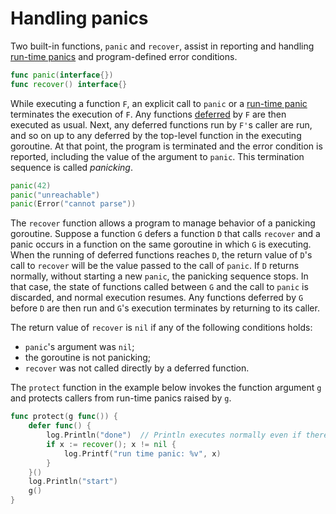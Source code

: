 # Handling panics

Two built-in functions, `panic` and `recover`, assist in reporting and handling [run-time panics](/Run-time%20panics/) and program-defined error conditions.

```go
func panic(interface{})
func recover() interface{}
```

While executing a function `F`, an explicit call to `panic` or a [run-time panic](/Run-time%20panics/) terminates the execution of `F`. Any functions [deferred](/Statements/defer_statements.html) by `F` are then executed as usual. Next, any deferred functions run by `F'`s caller are run, and so on up to any deferred by the top-level function in the executing goroutine. At that point, the program is terminated and the error condition is reported, including the value of the argument to `panic`. This termination sequence is called *panicking*.

```go
panic(42)
panic("unreachable")
panic(Error("cannot parse"))
```

The `recover` function allows a program to manage behavior of a panicking goroutine. Suppose a function `G` defers a function `D` that calls `recover` and a panic occurs in a function on the same goroutine in which `G` is executing. When the running of deferred functions reaches `D`, the return value of `D`'s call to `recover` will be the value passed to the call of `panic`. If `D` returns normally, without starting a new `panic`, the panicking sequence stops. In that case, the state of functions called between `G` and the call to `panic` is discarded, and normal execution resumes. Any functions deferred by `G` before `D` are then run and `G`'s execution terminates by returning to its caller.

The return value of `recover` is `nil` if any of the following conditions holds:

  * `panic`'s argument was `nil`;
  * the goroutine is not panicking;
  * `recover` was not called directly by a deferred function.

The `protect` function in the example below invokes the function argument `g` and protects callers from run-time panics raised by `g`.

```go
func protect(g func()) {
	defer func() {
		log.Println("done")  // Println executes normally even if there is a panic
		if x := recover(); x != nil {
			log.Printf("run time panic: %v", x)
		}
	}()
	log.Println("start")
	g()
}
```
